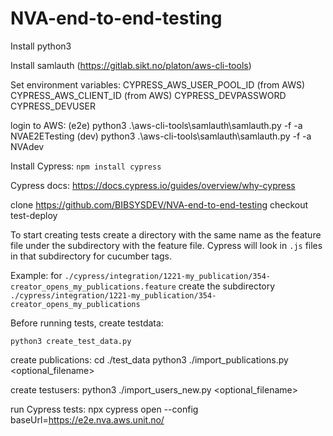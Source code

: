 # NVA-end-to-end-testing

Install python3

Install samlauth
(https://gitlab.sikt.no/platon/aws-cli-tools)

Set environment variables:
CYPRESS_AWS_USER_POOL_ID (from AWS)
CYPRESS_AWS_CLIENT_ID (from AWS)
CYPRESS_DEVPASSWORD 
CYPRESS_DEVUSER

login to AWS:
(e2e)
python3 .\aws-cli-tools\samlauth\samlauth.py -f -a NVAE2ETesting
(dev)
python3 .\aws-cli-tools\samlauth\samlauth.py -f -a NVAdev

Install Cypress:
`npm install cypress`

Cypress docs:
https://docs.cypress.io/guides/overview/why-cypress

clone https://github.com/BIBSYSDEV/NVA-end-to-end-testing
checkout test-deploy

To start creating tests create a directory with the same name as the feature file under the subdirectory with the feature file. Cypress will look in `.js` files in that subdirectory for cucumber tags.

Example: for `./cypress/integration/1221-my_publication/354-creator_opens_my_publications.feature` create the subdirectory `./cypress/integration/1221-my_publication/354-creator_opens_my_publications`

Before running tests, create testdata:

    python3 create_test_data.py

create publications:
cd ./test_data
python3 ./import_publications.py <optional_filename>

create testusers:
python3 ./import_users_new.py <optional_filename>

run Cypress tests:
npx cypress open --config baseUrl=https://e2e.nva.aws.unit.no/

